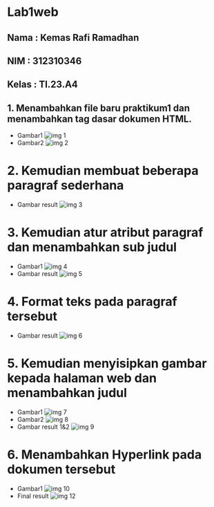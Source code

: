 # Lab1web
## Nama  : Kemas Rafi Ramadhan
## NIM : 312310346
## Kelas : TI.23.A4
## 1. Menambahkan file baru praktikum1 dan menambahkan tag dasar dokumen HTML.
- Gambar1
  ![img 1](screenshot/1.png)
- Gambar2
  ![img 2](screenshot/2.png)
# 2. Kemudian membuat beberapa paragraf sederhana
- Gambar result
  ![img 3](screenshot/3.png)
# 3. Kemudian atur atribut paragraf dan menambahkan sub judul
- Gambar1
  ![img 4](screenshot/4.png)
- Gambar result
  ![img 5](screenshot/6.png)
# 4. Format teks pada paragraf tersebut
- Gambar result
  ![img 6](screenshot/5.png)
# 5. Kemudian menyisipkan gambar kepada halaman web dan menambahkan judul
- Gambar1
  ![img 7](screenshot/7.png)
- Gambar2
  ![img 8](screenshot/9.png)
- Gambar result 1&2
  ![img 9](screenshot/10.png)
# 6. Menambahkan Hyperlink pada dokumen tersebut
- Gambar1
  ![img 10](screenshot/12.png)
- Final result
  ![img 12](screenshot/11.png)
